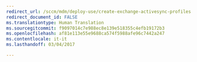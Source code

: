 ```yaml
---
redirect_url: /sccm/mdm/deploy-use/create-exchange-activesync-profiles
redirect_document_id: FALSE
ms.translationtype: Human Translation
ms.sourcegitcommit: f9097014c7e988ec8e139e518355c4efb19172b3
ms.openlocfilehash: af81e113e55e9688ca574f5988afe96c7442a247
ms.contentlocale: it-it
ms.lasthandoff: 03/04/2017

---
```


